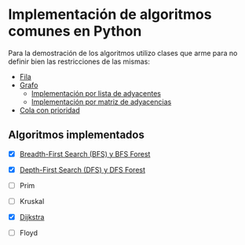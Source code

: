 # Implementación de algoritmos comunes en Python
Para la demostración de los algoritmos utilizo clases que arme para no definir bien las restricciones de las mismas:
- [Fila](https://github.com/buscoma/algoritmos/blob/main/clases/fila.py)
- [Grafo](https://github.com/buscoma/algoritmos/blob/main/clases/grafo/__init__.py)
  - [Implementación por lista de adyacentes](https://github.com/buscoma/algoritmos/blob/main/clases/grafo/GrafoListaAdyacentes.py)
  - [Implementación por matriz de adyacencias](https://github.com/buscoma/algoritmos/blob/main/clases/grafo/GrafoMatrizAdyacencia.py)
- [Cola con prioridad](https://github.com/buscoma/algoritmos/blob/main/clases/colaConPrioridad.py)

## Algoritmos implementados
 - [x] [Breadth-First Search (BFS) y BFS Forest](https://github.com/buscoma/algoritmos/blob/main/algoritmos/algoritmoBFS.py)
 - [x] [Depth-First Search (DFS) y DFS Forest](https://github.com/buscoma/algoritmos/blob/main/algoritmos/algoritmoDFS.py)
 - [ ] Prim
 - [ ] Kruskal
 - [x] [Dijkstra](https://github.com/buscoma/algoritmos/blob/main/algoritmos/algoritmoDijkstra.py)
 - [ ] Floyd

